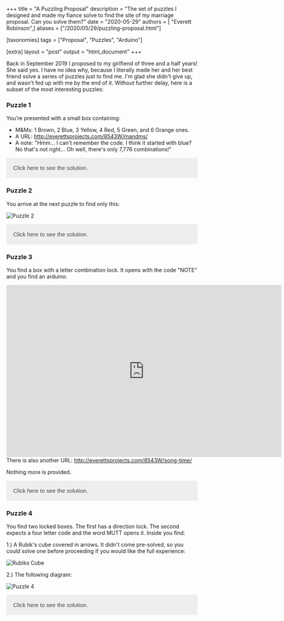 +++
title = "A Puzzling Proposal"
description = "The set of puzzles I designed and made my fiance solve to find the site of my marriage proposal. Can you solve them?"
date = "2020-05-29"
authors = [ "Everett Robinson",]
aliases = ["/2020/05/29/puzzling-proposal.html"]

[taxonomies]
tags = ["Proposal", "Puzzles", "Arduino"]

[extra]
layout = "post"
output = "html_document"
+++

<style>
 /* Style the button that is used to open and close the collapsible content */
.collapsible {
  background-color: #eee;
  color: #444;
  cursor: pointer;
  padding: 18px;
  width: 100%;
  border: none;
  text-align: left;
  outline: none;
  font-size: 15px;
}

/* Add a background color to the button if it is clicked on (add the .active class with JS), and when you move the mouse over it (hover) */
.active, .collapsible:hover {
  background-color: #ccc;
}

/* Style the collapsible content. Note: hidden by default */
.content {
  display: none;
} 
</style>

Back in September 2019 I proposed to my girlfiend of three and a half years! She said yes. I have no idea why, because I literally made her and her best friend solve a series of puzzles just to find me. I'm glad she didn't give up, and wasn't fed up with me by the end of it. Without further delay, here is a subset of the most interesting puzzles:

### Puzzle 1

You're presented with a small box containing:

* M&Ms: 1 Brown, 2 Blue, 3 Yellow, 4 Red, 5 Green, and 6 Orange ones.
* A URL: <a href='http://everettsprojects.com/8543W/mandms/'>http://everettsprojects.com/8543W/mandms/</a>
* A note: "Hmm... I can't remember the code. I think it started with blue? No that's not right... Oh well, there's only 7,776 combinations!"


<button class="collapsible" id="puzzle1">Click here to see the solution.</button>

<div class="content" id="puzzle1solution">
  <p>
    The puzzle is a simple clone of the game Mastermind. The colors are a bit of a red herring, with the varying numbers meant to make you think about using digits. The cheeky note is only there to encourage experimentation. The solution to the mastermind puzzle is 24261. Blue Red Blue Orange Brown. But you figured that out on your own, right?`
  </p>
  <p>
    In the next stage the three words are a what3words address. The lion's den is the home of my sister, a co-conspirator, and the lion is her cat Leo. The next puzzle is waiting.
  </p>
</div>


### Puzzle 2

You arrive at the next puzzle to find only this:

![Puzzle 2](/img/2020-05-29-puzzling-proposal/puzzle2.png)

<button class="collapsible" id="puzzle2">Click here to see the solution.</button>

<div class="content" id="puzzle2solution">
  <p>
    It's a KenKen puzzle which is then used as a one time pad to decode the text: "Home Office Arduino Code NOTE":
  </p>
  <img src='/img/2020-05-29-puzzling-proposal/puzzle2solution.png'/>
  <p>
    You know where to go.
  </p>
</div>

### Puzzle 3

You find a box with a letter combination lock. It opens with the code "NOTE" and you find an arduino:

<iframe width="725" height="453" src="https://www.tinkercad.com/embed/jJDQAT2PAjE" frameborder="0" marginwidth="0" marginheight="0" scrolling="no"></iframe>

<br>
There is also another URL: <a href='http://everettsprojects.com/8543W/song-time/'>http://everettsprojects.com/8543W/song-time/</a>

Nothing more is provided.

<button class="collapsible" id="puzzle3">Click here to see the solution.</button>

<div class="content" id="puzzle3solution">
  <p>
    You might recognize the melody as the Song of Time from the Legend of Zelda: Ocarina of Time. If you play the corresponding notes <strong>"A,D,F,A,D,F,A,C,B,G,F,G,A,D,C,E,D"</strong> without errors and press submit you are told the location of the next clue lies with my family dog Bozley and receive another code word: MUTT.
  </p>
</div>

### Puzzle 4

You find two locked boxes. The first has a direction lock. The second expects a four letter code and the word MUTT opens it. Inside you find:

1.) A Rubik's cube covered in arrows. It didn't come pre-solved, so you could solve one before proceeding if you would like the full experience:

![Rubiks Cube](/img/2020-05-29-puzzling-proposal/puzzle4rubiks.png)

2.) The following diagram:

![Puzzle 4](/img/2020-05-29-puzzling-proposal/puzzle4.png)

<button class="collapsible" id="puzzle4">Click here to see the solution.</button>

<div class="content" id="puzzle4solution">
  <p>
    The codes on the diagram are different ways of expressing colors:
      <ul>
        <li>あか: Japanese for Red</li>
        <li>9000K: The color temperature of Blue</li>
        <li>580nm: The wavelength of Yellow</li>
        <li>#FFA500: Hexadecimal RGB for Orange</li>
        <li>2 + 3: Blue + Yellow = Green</li>
        <li>blanc: French for White</li>
      </ul>  
    Matching the colors to the faces of the Rubik's cube and then choosing the arrows located in the same square in order of the circled numbers gives the code: Up Up Down Down Left Right.
  </p>
  <img src='/img/2020-05-29-puzzling-proposal/puzzle4solution.png'/>
  <p>
    This code opens the direction lock and inside you find a <a href='https://www.youtube.com/watch?v=VIVIegSt81k'>hexahexaflexagon</a>. On the the many faces of the hexahexaflexagon is the location of the proposal site where I have been patiently waiting.
  </p>
</div>


<script>
var coll = document.getElementsByClassName("collapsible");
var i;
for (i = 0; i < coll.length; i++) {
  coll[i].addEventListener("click", function() {
    this.classList.toggle("active");
    var content = document.getElementById(this.id+"solution");
    if (content.style.display === "inline") {
      content.style.display = "none";
    } else {
      content.style.display = "inline";
    }
  });
}
</script>